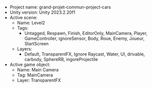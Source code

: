 <!-- UNITY CODE ASSIST INSTRUCTIONS START -->
- Project name: grand-projet-commun-project-cars
- Unity version: Unity 2023.2.20f1
- Active scene:
  - Name: Level2
  - Tags:
    - Untagged, Respawn, Finish, EditorOnly, MainCamera, Player, GameController, ignoreSensor, Body, Roue, Enemy, Joueur, StartScreen
  - Layers:
    - Default, TransparentFX, Ignore Raycast, Water, UI, drivable, carbody, SphereRB, ingoreProjectile
- Active game object:
  - Name: Main Camera
  - Tag: MainCamera
  - Layer: TransparentFX
<!-- UNITY CODE ASSIST INSTRUCTIONS END -->